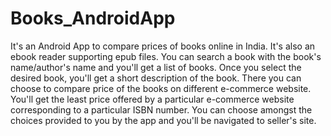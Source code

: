 # Books_AndroidApp
It's an Android App to compare prices of books online in India. It's also an ebook reader supporting epub files. 
You can search a book with the book's name/author's name and you'll get a list of books. Once you select the desired book, you'll get a short description of the book. There you can choose to compare price of the books on different e-commerce website. You'll get the least price offered by a particular e-commerce website corresponding to a particular ISBN number. You can choose amongst the choices provided to you by the app and you'll be navigated to seller's site.
